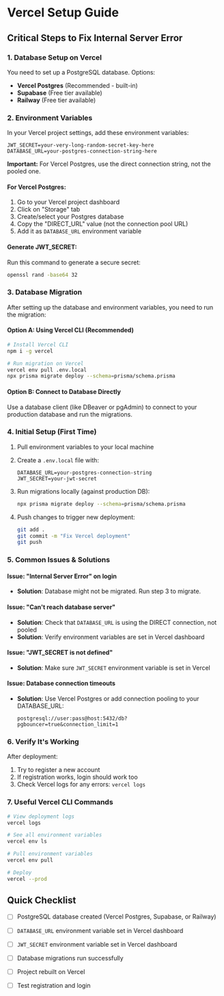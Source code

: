 # Vercel Setup Guide

## Critical Steps to Fix Internal Server Error

### 1. Database Setup on Vercel

You need to set up a PostgreSQL database. Options:
- **Vercel Postgres** (Recommended - built-in)
- **Supabase** (Free tier available)
- **Railway** (Free tier available)

### 2. Environment Variables

In your Vercel project settings, add these environment variables:

```
JWT_SECRET=your-very-long-random-secret-key-here
DATABASE_URL=your-postgres-connection-string-here
```

**Important:** For Vercel Postgres, use the direct connection string, not the pooled one.

#### For Vercel Postgres:
1. Go to your Vercel project dashboard
2. Click on "Storage" tab
3. Create/select your Postgres database
4. Copy the "DIRECT_URL" value (not the connection pool URL)
5. Add it as `DATABASE_URL` environment variable

#### Generate JWT_SECRET:
Run this command to generate a secure secret:
```bash
openssl rand -base64 32
```

### 3. Database Migration

After setting up the database and environment variables, you need to run the migration:

#### Option A: Using Vercel CLI (Recommended)
```bash
# Install Vercel CLI
npm i -g vercel

# Run migration on Vercel
vercel env pull .env.local
npx prisma migrate deploy --schema=prisma/schema.prisma
```

#### Option B: Connect to Database Directly
Use a database client (like DBeaver or pgAdmin) to connect to your production database and run the migrations.

### 4. Initial Setup (First Time)

1. Pull environment variables to your local machine
2. Create a `.env.local` file with:
   ```
   DATABASE_URL=your-postgres-connection-string
   JWT_SECRET=your-jwt-secret
   ```

3. Run migrations locally (against production DB):
   ```bash
   npx prisma migrate deploy --schema=prisma/schema.prisma
   ```

4. Push changes to trigger new deployment:
   ```bash
   git add .
   git commit -m "Fix Vercel deployment"
   git push
   ```

### 5. Common Issues & Solutions

#### Issue: "Internal Server Error" on login
- **Solution**: Database might not be migrated. Run step 3 to migrate.

#### Issue: "Can't reach database server"
- **Solution**: Check that `DATABASE_URL` is using the DIRECT connection, not pooled
- **Solution**: Verify environment variables are set in Vercel dashboard

#### Issue: "JWT_SECRET is not defined"
- **Solution**: Make sure `JWT_SECRET` environment variable is set in Vercel

#### Issue: Database connection timeouts
- **Solution**: Use Vercel Postgres or add connection pooling to your DATABASE_URL:
  ```
  postgresql://user:pass@host:5432/db?pgbouncer=true&connection_limit=1
  ```

### 6. Verify It's Working

After deployment:
1. Try to register a new account
2. If registration works, login should work too
3. Check Vercel logs for any errors: `vercel logs`

### 7. Useful Vercel CLI Commands

```bash
# View deployment logs
vercel logs

# See all environment variables
vercel env ls

# Pull environment variables
vercel env pull

# Deploy
vercel --prod
```

## Quick Checklist

- [ ] PostgreSQL database created (Vercel Postgres, Supabase, or Railway)
- [ ] `DATABASE_URL` environment variable set in Vercel dashboard
- [ ] `JWT_SECRET` environment variable set in Vercel dashboard
- [ ] Database migrations run successfully
- [ ] Project rebuilt on Vercel
- [ ] Test registration and login



